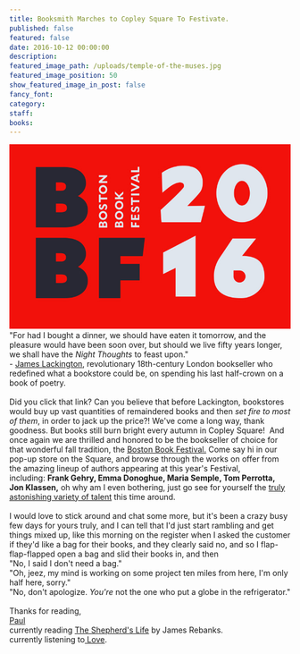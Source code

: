```yaml
---
title: Booksmith Marches to Copley Square To Festivate.
published: false
featured: false
date: 2016-10-12 00:00:00
description:
featured_image_path: /uploads/temple-of-the-muses.jpg
featured_image_position: 50
show_featured_image_in_post: false
fancy_font:
category:
staff:
books:
---
```



![](/uploads/versions/bbf2016---x----800-523x---.jpg)"For had I bought a dinner, we should have eaten it tomorrow, and the pleasure would have been soon over, but should we live fifty years longer, we shall have the&nbsp;*Night Thoughts*&nbsp;to feast upon."
<br>-&nbsp;[James Lackington](http://lithub.com/the-man-who-invented-bookselling-as-we-know-it/), revolutionary 18th-century London bookseller who redefined what a bookstore could be, on spending his last half-crown on a book of poetry.
<br>
<br>Did you click that link? Can you believe that before Lackington, bookstores would buy up vast quantities of remaindered books and then&nbsp;*set fire to most of them*, in order to jack up the price?! We've come a long way, thank goodness. But books still burn bright every autumn in Copley Square! &nbsp;And once again we are thrilled and honored to be the bookseller of choice for&nbsp;
<br>that wonderful fall tradition, the&nbsp;[Boston Book Festival.](https://bostonbookfest.org/) Come say hi in our pop-up store on the Square, and browse through the works on offer from the amazing lineup of authors appearing at this year's Festival, including:&nbsp;**Frank Gehry, Emma Donoghue, Maria Semple, Tom Perrotta, Jon Klassen,** oh why am I even bothering, just go see for yourself the [truly astonishing variety of talent](https://bostonbookfest.org/2016-festival/presenters/)&nbsp;this time around.
<br>
<br>I would love to stick around and chat some more, but it's been a crazy busy few days for yours truly, and I can tell that I'd just start rambling and get things mixed up, like this morning on the register when I asked the customer if they'd like a bag for their books, and they clearly said no, and so I flap-flap-flapped open a bag and slid their books in, and then
<br>"No, I said I don't need a bag."&nbsp;
<br>"Oh, jeez, my mind is working on some project ten miles from here, I'm only half here, sorry."
<br>"No, don't apologize.&nbsp;*You're*&nbsp;not the one who put a globe in the refrigerator."
<br>
<br>Thanks for reading,
<br>[Paul](http://www.ptpainter.com/)
<br>currently reading&nbsp;[The Shepherd's Life](http://www.brooklinebooksmith-shop.com/book/9781250060266)&nbsp;by James Rebanks.
<br>currently listening to[&nbsp;Love](https://www.youtube.com/watch?v=PkbVosJFkpg).